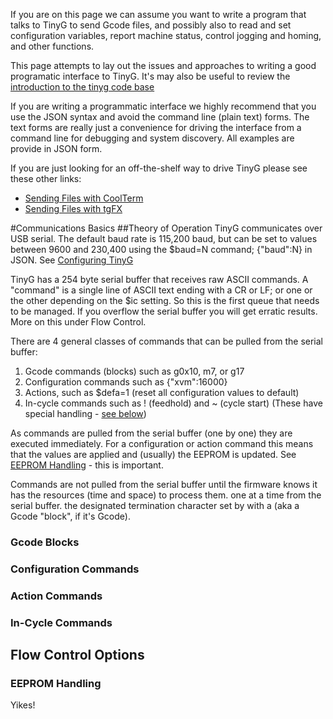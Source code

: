 If you are on this page we can assume you want to write a program that talks to TinyG to send Gcode files, and possibly also to read and set configuration variables, report machine status, control jogging and homing, and other functions.

This page attempts to lay out the issues and approaches to writing a good programatic interface to TinyG. It's may also be useful to review the [introduction to the tinyg code base](https://github.com/synthetos/TinyG/wiki/Introduction-to-the-TinyG-Code-Base) 

If you are writing a programmatic interface we highly recommend that you use the JSON syntax and avoid the command line (plain text) forms. The text forms are really just a convenience for driving the interface from a command line for debugging and system discovery. All examples are provide in JSON form.

If you are just looking for an off-the-shelf way to drive TinyG please see these other links:
* [Sending Files with CoolTerm](https://github.com/synthetos/TinyG/wiki/TinyG-Sending-Files-with-CoolTerm)<br>
* [Sending Files with tgFX](https://github.com/synthetos/TinyG/wiki/TinyG-Sending-Files-with-tgFX)<br>

#Communications Basics
##Theory of Operation
TinyG communicates over USB serial. The default baud rate is 115,200 baud, but can be set to values between 9600 and 230,400 using the $baud=N command; {"baud":N} in JSON. See [Configuring TinyG](https://github.com/synthetos/TinyG/wiki/TinyG-Configuration#system-group)

TinyG has a 254 byte serial buffer that receives raw ASCII commands. A "command" is a single line of ASCII text ending with a CR or LF; or one or the other depending on the $ic setting. So this is the first queue that needs to be managed. If you overflow the serial buffer you will get erratic results. More on this under Flow Control.

There are 4 general classes of commands that can be pulled from the serial buffer:

1. Gcode commands (blocks) such as g0x10, m7, or g17
1. Configuration commands such as {"xvm":16000}
1. Actions, such as $defa=1 (reset all configuration values to default)
1. In-cycle commands such as ! (feedhold) and ~ (cycle start) (These have special handling - [see below](https://github.com/synthetos/TinyG/wiki/Tinyg-Communications-Programming#in-cycle-commands))

As commands are pulled from the serial buffer (one by one) they are executed immediately. For a configuration or action command this means that the values are applied and (usually) the EEPROM is updated. See [EEPROM Handling](https://github.com/synthetos/TinyG/wiki/Tinyg-Communications-Programming#eeprom-handling) - this is important.

Commands are not pulled from the serial buffer until the firmware knows it has the resources (time and space) to process them. 
 one at a time from the serial buffer.
the designated termination character set by  with a  (aka a Gcode "block", if it's Gcode).

### Gcode Blocks

### Configuration Commands

### Action Commands

### In-Cycle Commands


## Flow Control Options


### EEPROM Handling
Yikes!